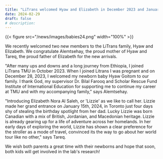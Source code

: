 ```yaml
---
title: "LiTrans welcomed Hyaw and Elizabeth in December 2023 and January 2024"
date: 2024-02-29
draft: false
# description:
---
```

{{< figure src="/news/images/babies24.png" width="100%" >}}


<!--more-->
We recently welcomed two new members to the LiTrans family, Hyaw and Elizabeth. We congratulate Alemtsehay, the proud mother of Hyaw and Tareq, the proud father of Elizabeth for the new arrivals.

"After many ups and downs and a long journey from Ethiopia, I joined LiTrans TMU in October 2023. When I joined Litrans I was pregnant and on December 28, 2023, I welcomed my newborn baby Hyaw Goitom to our family.  I thank God, my supervisor Dr. Bilal Farooq and Scholar Rescue Fund Institute of International Education for supporting me to continue my career at TMU and with my accompanying family," says Alemtsehay.

"Introducing Elizabeth Nora Al Saleh, or 'Lizzie' as we like to call her. Lizzie made her grand entrance on January 15th, 2024, in Toronto just four days shy of stealing the birthday spotlight from her dad. Lucky Lizzie was born Canadian with a mix of British, Jordanian, and Macedonian heritage. Lizzie is already gearing up for a life of adventure across her homelands. In her early days of exploring the world, Lizzie has shown a clear preference for the stroller as a mode of travel, convinced its the way to go about her world tour like no other," says Tareq.

We wish both parents a great time with their newborns and hope that soon, both kids will get involved in the lab's research!
